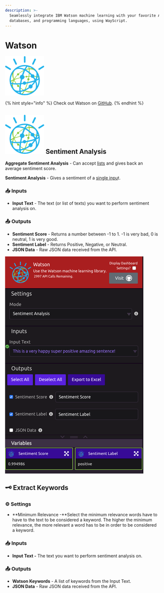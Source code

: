 ```yaml
---
description: >-
  Seamlessly integrate IBM Watson machine learning with your favorite APIs,
  databases, and programming languages, using WayScript.
---
```


# Watson

![Use the IBM Watson machine learning library](../../.gitbook/assets/watson%20%281%29%20%281%29%20%281%29.png)

{% hint style="info" %}
Check out Watson on [GitHub](https://github.com/watson-developer-cloud/python-sdk).
{% endhint %}

## ![](../../.gitbook/assets/watson%20%281%29%20%281%29%20%281%29.png) Sentiment Analysis

**Aggregate Sentiment Analysis** - Can accept [lists](../../getting_started/variables.md#lists) and gives back an average sentiment score.

**Sentiment Analysis** - Gives a sentiment of a [single inpu](../../getting_started/variables.md)t.

### 📥 Inputs

* **Input Text** - The text \(or list of texts\) you want to perform sentiment analysis on.

### 📤 Outputs

* **Sentiment Score** - Returns a number between -1 to 1. -1 is very bad, 0 is neutral, 1 is very good.
* **Sentiment Label** - Returns Positive, Negative, or Neutral.
* **JSON Data** - Raw JSON data received from the API.

![Sentiment Analysis Example](../../.gitbook/assets/watson_sentiment_example.png)

## 🗝 Extract Keywords

### ⚙ Settings

* **Minimum Relevance -**Select the minimum relevance words have to have to the text to be considered a keyword. The higher the minimum relevance, the more relevant a word has to be in order to be considered a keyword.

### 📥 Inputs

* **Input Text -** The text you want to perform sentiment analysis on.

### 📤 Outputs

* **Watson Keywords** - A list of keywords from the Input Text.
* **JSON Data** - Raw JSON data received from the API.


